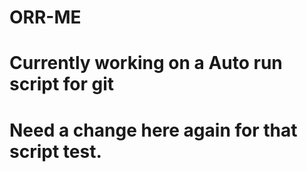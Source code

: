 # ORR-ME
# Currently working on a Auto run script for git
# Need a change here again for that script test.
